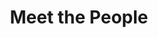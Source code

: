 ---
layout: people
order: 15
title: Meet the People
name: "Cinlong Huang"
position: "Research Assistant"
current: true
headshot: "cinlong.jpeg"
twitter: ""
bio: "I am currently a research assistant working in the Qiu Lab. I received my Bachelor's degree in Molecular and Cell 
    Biology at UC Berkeley. There, I performed research on in-vivo visualizations of ocular lymphatics in murine 
    models and molecular mechanisms behind vessel formation. I also worked at the Los Alamos National Lab to develop 
    a neuromuscular junction model using iPSCs. I'm interested in morphogenesis and learning how to leverage machine 
    learning and multi-omic approaches. Outside of the lab, I enjoy drawing and listening to a broad spectrum of music."
---